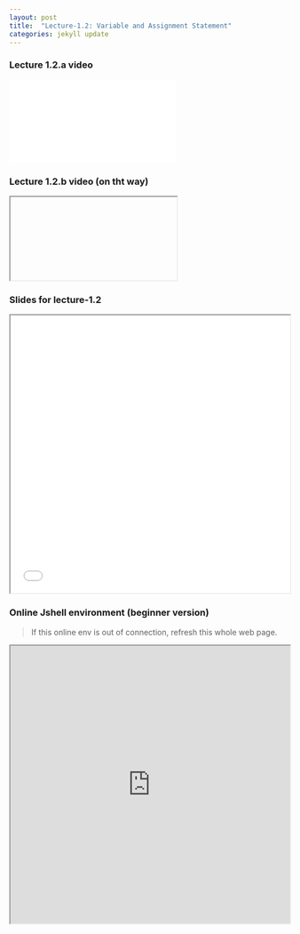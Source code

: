 ```yaml
---
layout: post
title:  "Lecture-1.2: Variable and Assignment Statement"
categories: jekyll update
---
```


### Lecture 1.2.a video

<div style="position:relative;width:fit-content;height:fit-content;">
<iframe src="//player.bilibili.com/player.html?aid=359648029&bvid=BV18X4y1j7md&cid=1233432084&page=1" scrolling="no" border="0" frameborder="no" framespacing="0" allowfullscreen="true"> </iframe>
</div>

### Lecture 1.2.b video (on tht way)

<div style="position:relative;width:fit-content;height:fit-content;">
<iframe>To be added</iframe>
</div>

### Slides for lecture-1.2

<iframe src='{{ "/reference/revealJS/lecture2.html" | relative_url }}' style="width:100%; height:500px;"></iframe>

### Online Jshell environment (beginner version)

> If this online env is out of connection, refresh this whole web page.
<iframe src="https://tryjshell.org/" style="width:100%; height:500px;"></iframe>
